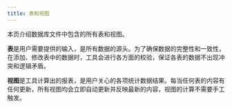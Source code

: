 ```yaml
---
title: 表和视图
---
```

本页介绍数据库文件中包含的所有表和视图。

**表**是用户需要提供的输入，是所有数据的源头。为了确保数据的完整性和一致性，在添加、修改表中的数据时，工具会进行各方面的校验，保证各表的数据不出现冲突和逻辑矛盾。

**视图**是工具计算出的报表，是用户关心的各项统计数据结果。每当任何表的内容有任何更新，所有视图均会立即自动更新并反映最新的内容，视图的计算不需要手工触发。